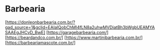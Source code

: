 # Barbearia

[https://donleonbarbearia.com.br/?gad_source=1&gclid=EAIaIQobChMI4fLN8a2uhwMVDiatBh3bWgbUEAMYASAAEgJHCvD_BwE]
[https://garagebarbearia.com/]
[https://beardandco.com.br/]
[https://www.martinibarbearia.com.br/]
[https://barbeariamascote.com.br/]